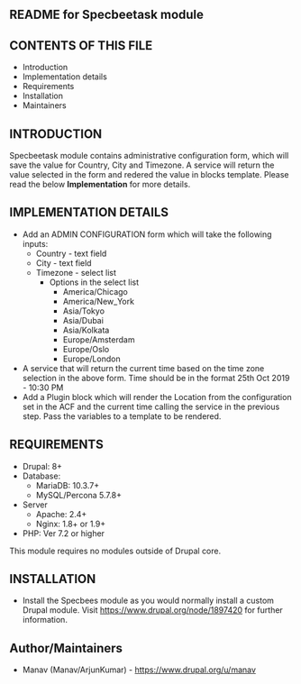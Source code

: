 README for Specbeetask module
---------------------------

CONTENTS OF THIS FILE
---------------------

 * Introduction
 * Implementation details
 * Requirements
 * Installation
 * Maintainers

INTRODUCTION
------------

Specbeetask module contains administrative configuration form, which will save
the value for Country, City and Timezone. A service will return the value selected
in the form and redered the value in blocks template. 
Please read the below **Implementation** for more details. 

IMPLEMENTATION DETAILS
------------
 - Add an ADMIN CONFIGURATION form which will take the following inputs:
	 - Country - text field
	 - City - text field
	 - Timezone - select list
	   - Options in the select list
			- America/Chicago
			- America/New_York
			- Asia/Tokyo
			- Asia/Dubai
			- Asia/Kolkata
			- Europe/Amsterdam
			- Europe/Oslo
			- Europe/London
 - A service that will return the current time based on the time zone 
   selection in the above form. Time should be in the format 25th Oct 2019 - 10:30 PM
 - Add a Plugin block which will render the Location from the configuration set 
   in the ACF and the current time calling the service in the previous step. 
	 Pass the variables to a template to be rendered.


REQUIREMENTS
------------
 - Drupal: 8+
 - Database: 
	 - MariaDB: 10.3.7+
	 - MySQL/Percona 5.7.8+
 - Server
 	 - Apache: 2.4+
	 - Nginx: 1.8+ or 1.9+
 - PHP: Ver 7.2 or higher
 
This module requires no modules outside of Drupal core.


INSTALLATION
------------

 - Install the Specbees module as you would normally install a custom Drupal
   module. Visit https://www.drupal.org/node/1897420 for further information.


Author/Maintainers
------------------

 - Manav (Manav/ArjunKumar) - https://www.drupal.org/u/manav
